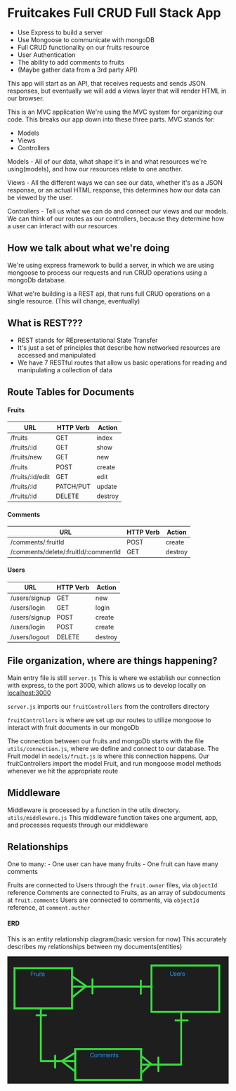 # Fruitcakes Full CRUD Full Stack App

- Use Express to build a server
- Use Mongoose to communicate with mongoDB
- Full CRUD functionality on our fruits resource
- User Authentication
- The ability to add comments to fruits
- (Maybe gather data from a 3rd party API)

This app will start as an API, that receives requests and sends JSON responses, but eventually we will add a views layer that will render HTML in our browser.

This is an MVC application
We're using the MVC system for organizing our code.
This breaks our app down into these three parts.
MVC stands for: 
- Models
- Views
- Controllers

Models - All of our data, what shape it's in and what resources we're using(models), and how our resources relate to one another.

Views - All the different ways we can see our data, whether it's as a JSON response, or an actual HTML response, this determines how our data can be viewed by the user.

Controllers - Tell us what we can do and connect our views and our models. We can think of our routes as our controllers, because they determine how a user can interact with our resources

## How we talk about what we're doing

We're using express framework to build a server, in which we are using mongoose to process our requests and run CRUD operations using a mongoDb database.

What we're building is a REST api, that runs full CRUD operations on a single resource. (This will change, eventually)

## What is REST???

- REST stands for REpresentational State Transfer
- It's just a set of principles that describe how networked resources are accessed and manipulated
- We have 7 RESTful routes that allow us basic operations for reading and manipulating a collection of data

## Route Tables for Documents

#### Fruits

| **URL**            | **HTTP Verb** | **Action** |
|--------------------|---------------|------------|
| /fruits            | GET           | index      |
| /fruits/:id        | GET           | show       |
| /fruits/new        | GET           | new        |
| /fruits            | POST          | create     |
| /fruits/:id/edit   | GET           | edit       |
| /fruits/:id        | PATCH/PUT     | update     |
| /fruits/:id        | DELETE        | destroy    |

#### Comments

| **URL**            | **HTTP Verb** | **Action** |
|--------------------------------------|------------|------------|
| /comments/:fruitId                   | POST       | create     |
| /comments/delete/:fruitId/:commentId | GET        | destroy    |

#### Users

| **URL**            | **HTTP Verb** | **Action** |
|--------------------|---------------|------------|
| /users/signup      | GET           | new        |
| /users/login       | GET           | login      |
| /users/signup      | POST          | create     |
| /users/login       | POST          | create     |
| /users/logout      | DELETE        | destroy    |



## File organization, where are things happening?

Main entry file is still `server.js`
This is where we establish our connection with express, to the port 3000, which allows us to develop locally on [localhost:3000](http://localhost:3000/)

`server.js` imports our `fruitControllers` from the controllers directory

`fruitControllers` is where we set up our routes to utilize mongoose to interact with fruit documents in our mongoDb

The connection between our fruits and mongoDb starts with the file `utils/connection.js`, where we define and connect to our database. The Fruit model in `models/fruit.js` is where this connection happens. Our fruitControllers import the model Fruit, and run mongoose model methods whenever we hit the appropriate route

## Middleware

Middleware is processed by a function in the utils directory. `utils/middleware.js` This middleware function takes one argument, app, and processes requests through our middleware

## Relationships

One to many: 
    - One user can have many fruits
    - One fruit can have many comments

Fruits are connected to Users through the `fruit.owner` files, via `objectId` reference
Comments are connected to Fruits, as an array of subdocuments at `fruit.comments`
Users are connected to comments, via `objectId` reference, at `comment.author`

#### ERD

This is an entity relationship diagram(basic version for now)
This accurately describes my relationships between my documents(entities)

![entityRelationshipDiagram](images/ERD.png)

